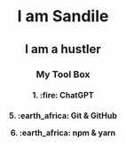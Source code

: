 <h1 align="center">I am Sandile</h1>


<h2 align="center"> I am a hustler</h2>


<h3 align="center">My Tool Box </h3>

<h4 align="center">1. :fire: ChatGPT<h4/>

<p align="center">5. :earth_africa: Git & GitHub</p>
<p align="center">6. :earth_africa: npm & yarn</p>




